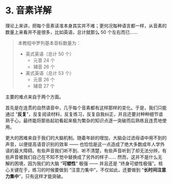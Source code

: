 # 3. 音素详解

理论上来讲，把每个音素读准本身其实并不难；更何况每种语言都一样，从音素的数量上来看并不是很多，比如英语，总计就那么 50 个左右而已……

> 本教程中罗列基本音标数量为：
> * 英式英语（总计 50 个）
>    * 元音 24 个
>    * 辅音 26 个
> * 美式英语（总计 53 个）
>    * 元音 26 个
>    * 辅音 27 个

主要的难点来自于两个方面。

首先是在连贯的自然语音中，几乎每个音素都有这样那样的变化。于是，我们只能通过 “**反复**”，反复阅读材料，反复练习，反复自我纠正，并且还要对种种细节谙熟于心，最终能将那些起初看起来极为繁杂的知识点逐一突破而后熟练且连贯地使用。

更大的困难来自于我们的大脑机制。随着年龄的增加，大脑会过滤母语中用不到的声音，以便提高语音识别的效率 —— 也恰恰是这一点造成了绝大多数成年人学外语的最大障碍。有些声音我们听不到、听不清楚，有些声音听到了却无法分辨，有些声音被我们自己在不知不觉中替换成了另外的样子…… 然而，这并不是什么无解的困境，因为我们的大脑 “**可塑性**” 极强 —— 并且还是 “终身可塑性极强”。核心关键在于，练习的时候要做到 “注意力集中”，不仅如此，还要做到 “**长时间注意力集中**”，只有这样才能突破。
